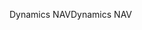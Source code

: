 <span data-ttu-id="439b5-101">Dynamics NAV</span><span class="sxs-lookup"><span data-stu-id="439b5-101">Dynamics NAV</span></span>
